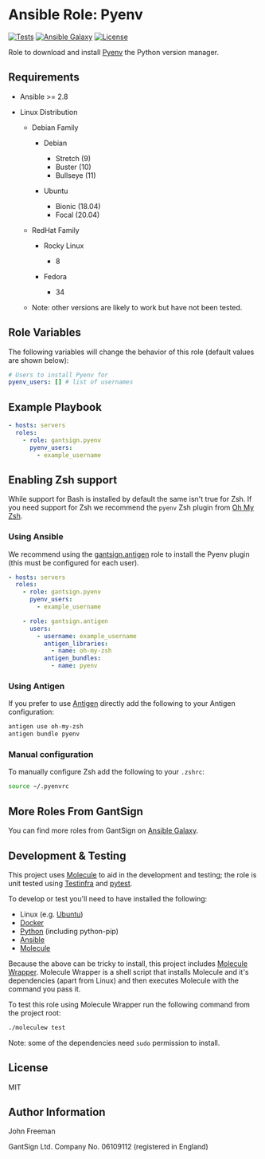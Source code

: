 Ansible Role: Pyenv
===================

[![Tests](https://github.com/gantsign/ansible_role_pyenv/workflows/Tests/badge.svg)](https://github.com/gantsign/ansible_role_pyenv/actions?query=workflow%3ATests)
[![Ansible Galaxy](https://img.shields.io/badge/ansible--galaxy-gantsign.pyenv-blue.svg)](https://galaxy.ansible.com/gantsign/pyenv)
[![License](https://img.shields.io/badge/license-MIT-blue.svg)](https://raw.githubusercontent.com/gantsign/ansible_role_pyenv/master/LICENSE)

Role to download and install [Pyenv](https://github.com/pyenv/pyenv) the Python
version manager.

Requirements
------------

* Ansible >= 2.8

* Linux Distribution

    * Debian Family

        * Debian

            * Stretch (9)
            * Buster (10)
            * Bullseye (11)

        * Ubuntu

            * Bionic (18.04)
            * Focal (20.04)

    * RedHat Family

        * Rocky Linux

            * 8

        * Fedora

            * 34

    * Note: other versions are likely to work but have not been tested.

Role Variables
--------------

The following variables will change the behavior of this role (default values
are shown below):

```yaml
# Users to install Pyenv for
pyenv_users: [] # list of usernames
```

Example Playbook
----------------

```yaml
- hosts: servers
  roles:
    - role: gantsign.pyenv
      pyenv_users:
        - example_username
```

Enabling Zsh support
--------------------

While support for Bash is installed by default the same isn't true for Zsh. If
you need support for Zsh we recommend the `pyenv` Zsh plugin from
[Oh My Zsh](https://ohmyz.sh).

### Using Ansible

We recommend using the
[gantsign.antigen](https://galaxy.ansible.com/gantsign/antigen) role to install
the Pyenv plugin (this must be configured for each user).

```yaml
- hosts: servers
  roles:
    - role: gantsign.pyenv
      pyenv_users:
        - example_username

    - role: gantsign.antigen
      users:
        - username: example_username
          antigen_libraries:
            - name: oh-my-zsh
          antigen_bundles:
            - name: pyenv
```

### Using Antigen

If you prefer to use [Antigen](https://github.com/zsh-users/antigen) directly
add the following to your Antigen configuration:

```bash
antigen use oh-my-zsh
antigen bundle pyenv
```

### Manual configuration

To manually configure Zsh add the following to your `.zshrc`:

```bash
source ~/.pyenvrc
```

More Roles From GantSign
------------------------

You can find more roles from GantSign on
[Ansible Galaxy](https://galaxy.ansible.com/gantsign).

Development & Testing
---------------------

This project uses [Molecule](http://molecule.readthedocs.io/) to aid in the
development and testing; the role is unit tested using
[Testinfra](http://testinfra.readthedocs.io/) and
[pytest](http://docs.pytest.org/).

To develop or test you'll need to have installed the following:

* Linux (e.g. [Ubuntu](http://www.ubuntu.com/))
* [Docker](https://www.docker.com/)
* [Python](https://www.python.org/) (including python-pip)
* [Ansible](https://www.ansible.com/)
* [Molecule](http://molecule.readthedocs.io/)

Because the above can be tricky to install, this project includes
[Molecule Wrapper](https://github.com/gantsign/molecule-wrapper). Molecule
Wrapper is a shell script that installs Molecule and it's dependencies (apart
from Linux) and then executes Molecule with the command you pass it.

To test this role using Molecule Wrapper run the following command from the
project root:

```bash
./moleculew test
```

Note: some of the dependencies need `sudo` permission to install.

License
-------

MIT

Author Information
------------------

John Freeman

GantSign Ltd.
Company No. 06109112 (registered in England)
